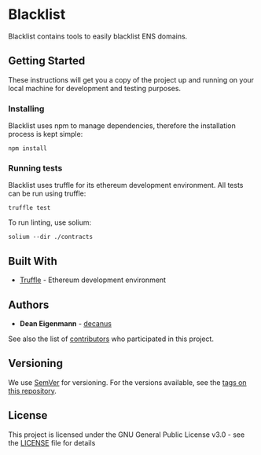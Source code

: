 # Blacklist

Blacklist contains tools to easily blacklist ENS domains.

## Getting Started

These instructions will get you a copy of the project up and running on your local machine for development and testing purposes.

### Installing

Blacklist uses npm to manage dependencies, therefore the installation process is kept simple:

```
npm install
```

### Running tests

Blacklist uses truffle for its ethereum development environment. All tests can be run using truffle:

```
truffle test
```

To run linting, use solium:

```
solium --dir ./contracts
```

## Built With
* [Truffle](https://github.com/trufflesuite/truffle) - Ethereum development environment 

## Authors

* **Dean Eigenmann** - [decanus](https://github.com/decanus)

See also the list of [contributors](https://github.com/ensdomains/backlist/graphs/contributors) who participated in this project.

## Versioning

We use [SemVer](http://semver.org/) for versioning. For the versions available, see the [tags on this repository](https://github.com/ensdomains/backlist/tags).

## License

This project is licensed under the GNU General Public License v3.0 - see the [LICENSE](LICENSE) file for details
